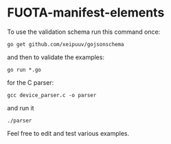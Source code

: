 # FUOTA-manifest-elements

To use the validation schema
run this command once:
```
go get github.com/xeipuuv/gojsonschema
```
and then to validate the examples:
```
go run *.go
```

for the C parser:
```
gcc device_parser.c -o parser
```
and run it
```
./parser
```

Feel free to edit and test various examples.
